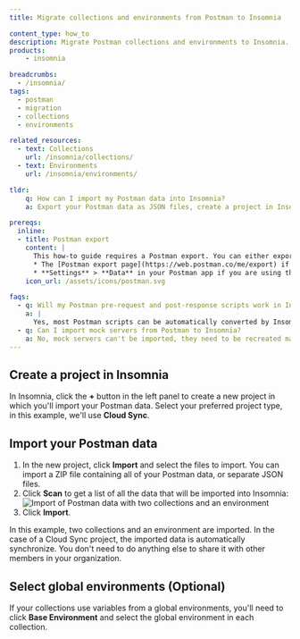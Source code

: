 ```yaml
---
title: Migrate collections and environments from Postman to Insomnia

content_type: how_to
description: Migrate Postman collections and environments to Insomnia.
products:
    - insomnia

breadcrumbs:
  - /insomnia/
tags:
  - postman
  - migration
  - collections
  - environments

related_resources:
  - text: Collections
    url: /insomnia/collections/
  - text: Environments
    url: /insomnia/environments/

tldr:
    q: How can I import my Postman data into Insomnia? 
    a: Export your Postman data as JSON files, create a project in Insomnia, click **Import** and select the files to import.

prereqs:
  inline:
  - title: Postman export
    content: |
      This how-to guide requires a Postman export. You can either export environments and collections individually (this can be useful if you want to import them into different Insomnia projects), or all at once from:
      * The [Postman export page](https://web.postman.co/me/export) if you a  re using Postman Enterprise or Cloud.
      * **Settings** > **Data** in your Postman app if you are using the scratch pad.
    icon_url: /assets/icons/postman.svg

faqs:
  - q: Will my Postman pre-request and post-response scripts work in Insomnia?
    a: |
      Yes, most Postman scripts can be automatically converted by Insomnia during the import process. For more details, see [Migrating scripts from Postman](/insomnia/scripts/#migrating-scripts-from-postman).
  - q: Can I import mock servers from Postman to Insomnia?
    a: No, mock servers can't be imported, they need to be recreated manually in Insomnia.
---
```


## Create a project in Insomnia

In Insomnia, click the **+** button in the left panel to create a new project in which you'll import your Postman data. Select your preferred project type, in this example, we'll use **Cloud Sync**.

## Import your Postman data

1. In the new project, click **Import** and select the files to import. You can import a ZIP file containing all of your Postman data, or separate JSON files.
1. Click **Scan** to get a list of all the data that will be imported into Insomnia:
   ![Import of Postman data with two collections and an environment](/assets/images/insomnia/postman-scan.png)
1. Click **Import**.

In this example, two collections and an environment are imported. In the case of a Cloud Sync project, the imported data is automatically synchronize. You don't need to do anything else to share it with other members in your organization.

## Select global environments (Optional)

If your collections use variables from a global environments, you'll need to click **Base Environment** and select the global environment in each collection.